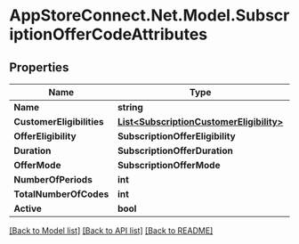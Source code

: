 # AppStoreConnect.Net.Model.SubscriptionOfferCodeAttributes

## Properties

Name | Type | Description | Notes
------------ | ------------- | ------------- | -------------
**Name** | **string** |  | [optional] 
**CustomerEligibilities** | [**List&lt;SubscriptionCustomerEligibility&gt;**](SubscriptionCustomerEligibility.md) |  | [optional] 
**OfferEligibility** | **SubscriptionOfferEligibility** |  | [optional] 
**Duration** | **SubscriptionOfferDuration** |  | [optional] 
**OfferMode** | **SubscriptionOfferMode** |  | [optional] 
**NumberOfPeriods** | **int** |  | [optional] 
**TotalNumberOfCodes** | **int** |  | [optional] 
**Active** | **bool** |  | [optional] 

[[Back to Model list]](../README.md#documentation-for-models) [[Back to API list]](../README.md#documentation-for-api-endpoints) [[Back to README]](../README.md)

